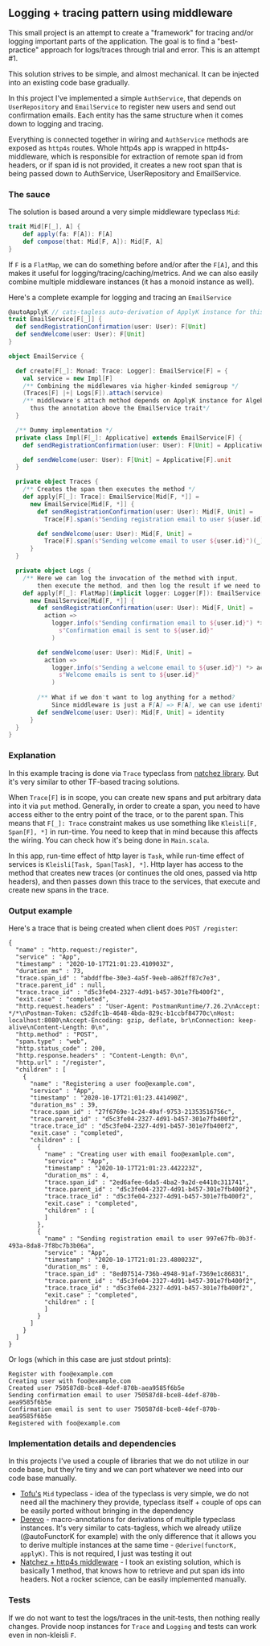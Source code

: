 ## Logging + tracing pattern using middleware

This small project is an attempt to create a "framework" for tracing and/or logging important parts of the application. 
The goal is to find a "best-practice" approach for logs/traces through trial and error. This is an attempt #1.

This solution strives to be simple, and almost mechanical. It can be injected into an existing code base gradually.

In this project I've implemented a simple `AuthService`, that depends on `UserRepository` and `EmailService` to register
new users and send out confirmation emails. Each entity has the same structure when it comes down to logging and tracing.

Everything is connected together in wiring and `AuthService` methods are exposed as `http4s` routes. 
Whole http4s app is wrapped in http4s-middleware, which is responsible for extraction of remote span id from headers,
or if span id is not provided, it creates a new root span that is being passed down to AuthService, UserRepository and
EmailService.

### The sauce

The solution is based around a very simple middleware typeclass `Mid`:

```scala
trait Mid[F[_], A] {
    def apply(fa: F[A]): F[A]
    def compose(that: Mid[F, A]): Mid[F, A]
}
```

If `F` is a `FlatMap`, we can do something before and/or after the `F[A]`, and this makes it useful for logging/tracing/caching/metrics. 
And we can also easily combine multiple middleware instances (it has a monoid instance as well).

Here's a complete example for logging and tracing an `EmailService`

```scala
@autoApplyK // cats-tagless auto-derivation of ApplyK instance for this algebra
trait EmailService[F[_]] {
  def sendRegistrationConfirmation(user: User): F[Unit]
  def sendWelcome(user: User): F[Unit]
}

object EmailService {

  def create[F[_]: Monad: Trace: Logger]: EmailService[F] = {
    val service = new Impl[F]
    /** Combining the middlewares via higher-kinded semigroup */
    (Traces[F] |+| Logs[F]).attach(service)
    /** middleware's attach method depends on ApplyK instance for Algebra, 
      thus the annotation above the EmailService trait*/
  }

  /** Dummy implementation */
  private class Impl[F[_]: Applicative] extends EmailService[F] {
    def sendRegistrationConfirmation(user: User): F[Unit] = Applicative[F].unit

    def sendWelcome(user: User): F[Unit] = Applicative[F].unit
  }

  private object Traces {
    /** Creates the span then executes the method */
    def apply[F[_]: Trace]: EmailService[Mid[F, *]] = 
      new EmailService[Mid[F, *]] {
        def sendRegistrationConfirmation(user: User): Mid[F, Unit] =
          Trace[F].span(s"Sending registration email to user ${user.id}")(_)

        def sendWelcome(user: User): Mid[F, Unit] =
          Trace[F].span(s"Sending welcome email to user ${user.id}")(_)
      }
  }

  private object Logs {
    /** Here we can log the invocation of the method with input, 
        then execute the method, and then log the result if we need to do that */
    def apply[F[_]: FlatMap](implicit logger: Logger[F]): EmailService[Mid[F, *]] = 
      new EmailService[Mid[F, *]] {
        def sendRegistrationConfirmation(user: User): Mid[F, Unit] =
          action =>
            logger.info(s"Sending confirmation email to ${user.id}") *> action <* logger.info(
              s"Confirmation email is sent to ${user.id}"
            )

        def sendWelcome(user: User): Mid[F, Unit] =
          action =>
            logger.info(s"Sending a welcome email to ${user.id}") *> action <* logger.info(
              s"Welcome emails is sent to ${user.id}"
            )
        
        /** What if we don't want to log anything for a method? 
            Since middleware is just a F[A] => F[A], we can use identity */
        def sendWelcome(user: User): Mid[F, Unit] = identity
      }
  }
}
```

### Explanation

In this example tracing is done via `Trace` typeclass from [natchez library](https://github.com/tpolecat/natchez). 
But it's very similar to other TF-based tracing solutions.

When `Trace[F]` is in scope, you can create new spans and put arbitrary data into it via `put` method. 
Generally, in order to create a span, you need to have access either to the entry point of the trace, or to the parent span.
This means that `F[_]: Trace` constraint makes us use something like `Kleisli[F, Span[F], *]` in run-time. 
You need to keep that in mind because this affects the wiring. You can check how it's being done in `Main.scala`.

In this app, run-time effect of http layer is `Task`, while run-time effect of services is `Kleisli[Task, Span[Task], *]`.
Http layer has access to the method that creates new traces (or continues the old ones, passed via http headers), and then
passes down this trace to the services, that execute and create new spans in the trace.

### Output example

Here's a trace that is being created when client does `POST /register`:

```
{
  "name" : "http.request:/register",
  "service" : "App",
  "timestamp" : "2020-10-17T21:01:23.410903Z",
  "duration_ms" : 73,
  "trace.span_id" : "abddffbe-30e3-4a5f-9eeb-a862ff87c7e3",
  "trace.parent_id" : null,
  "trace.trace_id" : "d5c3fe04-2327-4d91-b457-301e7fb400f2",
  "exit.case" : "completed",
  "http.request.headers" : "User-Agent: PostmanRuntime/7.26.2\nAccept: */*\nPostman-Token: c52dfc1b-4648-4bda-829c-b1ccbf84770c\nHost: localhost:8080\nAccept-Encoding: gzip, deflate, br\nConnection: keep-alive\nContent-Length: 0\n",
  "http.method" : "POST",
  "span.type" : "web",
  "http.status_code" : 200,
  "http.response.headers" : "Content-Length: 0\n",
  "http.url" : "/register",
  "children" : [
    {
      "name" : "Registering a user foo@example.com",
      "service" : "App",
      "timestamp" : "2020-10-17T21:01:23.441490Z",
      "duration_ms" : 39,
      "trace.span_id" : "27f6769e-1c24-49af-9753-21353516756c",
      "trace.parent_id" : "d5c3fe04-2327-4d91-b457-301e7fb400f2",
      "trace.trace_id" : "d5c3fe04-2327-4d91-b457-301e7fb400f2",
      "exit.case" : "completed",
      "children" : [
        {
          "name" : "Creating user with email foo@examlple.com",
          "service" : "App",
          "timestamp" : "2020-10-17T21:01:23.442223Z",
          "duration_ms" : 4,
          "trace.span_id" : "2ed6afee-6da5-4ba2-9a2d-e4410c311741",
          "trace.parent_id" : "d5c3fe04-2327-4d91-b457-301e7fb400f2",
          "trace.trace_id" : "d5c3fe04-2327-4d91-b457-301e7fb400f2",
          "exit.case" : "completed",
          "children" : [
          ]
        },
        {
          "name" : "Sending registration email to user 997e67fb-0b3f-493a-8da8-7f8bc7b3b06a",
          "service" : "App",
          "timestamp" : "2020-10-17T21:01:23.480023Z",
          "duration_ms" : 0,
          "trace.span_id" : "8ed07514-736b-4948-91af-7369e1c86831",
          "trace.parent_id" : "d5c3fe04-2327-4d91-b457-301e7fb400f2",
          "trace.trace_id" : "d5c3fe04-2327-4d91-b457-301e7fb400f2",
          "exit.case" : "completed",
          "children" : [
          ]
        }
      ]
    }
  ]
}
```

Or logs (which in this case are just stdout prints):
```
Register with foo@example.com
Creating user with foo@example.com
Created user 750587d8-bce8-4def-870b-aea9585f6b5e
Sending confirmation email to user 750587d8-bce8-4def-870b-aea9585f6b5e
Confirmation email is sent to user 750587d8-bce8-4def-870b-aea9585f6b5e
Registered with foo@example.com
```

### Implementation details and dependencies

In this projects I've used a couple of libraries that we do not utilize in our code base, but they're tiny and we 
can port whatever we need into our code base manually.

- [Tofu's](https://github.com/TinkoffCreditSystems/tofu) `Mid` typeclass - idea of the typeclass is very simple, 
we do not need all the machinery they provide, typeclass itself + couple of ops can be easily ported without 
bringing in the dependency
- [Derevo](https://github.com/manatki/derevo) - macro-annotations for derivations of multiple typeclass instances.
It's very similar to cats-tagless, which we already utilize (@autoFunctorK for example) with the only difference that
it allows you to derive multiple instances at the same time - `@derive(functorK, applyK)`. This is not required, I just
was testing it out
- [Natchez + http4s middleware](https://github.com/ovotech/effect-utils/pull/34) - I took an existing solution, which is
basically 1 method, that knows how to retrieve and put span ids into headers. Not a rocker science, can be easily 
implemented manually.


### Tests

If we do not want to test the logs/traces in the unit-tests, then nothing really changes. Provide noop instances for
`Trace` and `Logging` and tests can work even in non-kleisli `F`.







